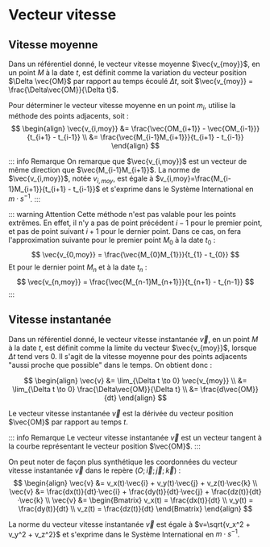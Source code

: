 # Vecteur vitesse

## Vitesse moyenne

Dans un référentiel donné, le vecteur vitesse moyenne $\vec{v_{moy}}$, en un point $M$ à la date $t$, est définit comme la variation du vecteur position $\Delta \vec{OM}$ par rapport au temps écoulé $\Delta t$, soit $\vec{v_{moy}} = \frac{\Delta\vec{OM}}{\Delta t}$.

Pour déterminer le vecteur vitesse moyenne en un point $m_i$, utilise la méthode des points adjacents, soit :
$$
\begin{align}
\vec{v_{i,moy}} &= \frac{\vec{OM_{i+1}} - \vec{OM_{i-1}}}{t_{i+1} - t_{i-1}} \\
&= \frac{\vec{M_{i-1}M_{i+1}}}{t_{i+1} - t_{i-1}}
\end{align}
$$

::: info Remarque
On remarque que $\vec{v_{i,moy}}$ est un vecteur de même direction que $\vec{M_{i-1}M_{i+1}}$. La norme de $\vec{v_{i,moy}}$, notée $v_{i,moy}$, est égale à $v_{i,moy}=\frac{M_{i-1}M_{i+1}}{t_{i+1} - t_{i-1}}$ et s'exprime dans le Système International en $m·s^{-1}$.
:::

::: warning Attention
Cette méthode n'est pas valable pour les points extrêmes. En effet, il n'y a pas de point précédent $i-1$ pour le premier point, et pas de point suivant $i+1$ pour le dernier point.
Dans ce cas, on fera l'approximation suivante pour le premier point $M_0$ à la date $t_0$ :
$$
\vec{v_{0,moy}} = \frac{\vec{M_{0}M_{1}}}{t_{1} - t_{0}}
$$
Et pour le dernier point $M_n$ et à la date $t_n$ :
$$
\vec{v_{n,moy}} = \frac{\vec{M_{n-1}M_{n+1}}}{t_{n+1} - t_{n-1}}
$$
:::

## Vitesse instantanée

Dans un référentiel donné, le vecteur vitesse instantanée $\vec{v}$, en un point $M$ à la date $t$, est définit comme la limite du vecteur $\vec{v_{moy}}$, lorsque $\Delta t$ tend vers 0. Il s'agit de la vitesse moyenne pour des points adjacents "aussi proche que possible" dans le temps. On obtient donc :

$$
\begin{align}
\vec{v} &= \lim_{\Delta t \to 0} \vec{v_{moy}} \\
&= \lim_{\Delta t \to 0} \frac{\Delta\vec{OM}}{\Delta t} \\
&= \frac{d\vec{OM}}{dt}
\end{align}
$$

Le vecteur vitesse instantanée $\vec{v}$ est la dérivée du vecteur position $\vec{OM}$ par rapport au temps $t$.

::: info Remarque
Le vecteur vitesse instantanée $\vec{v}$ est un vecteur tangent à la courbe représentant le vecteur position $\vec{OM}$.
:::

On peut noter de façon plus synthétique les coordonnées du vecteur vitesse instantanée $\vec{v}$ dans le repère $(O; \vec{i}; \vec{j}; \vec{k})$ :
$$
\begin{align}
\vec{v} &= v_x(t)·\vec{i} + v_y(t)·\vec{j} + v_z(t)·\vec{k} \\
\vec{v} &= \frac{dx(t)}{dt}·\vec{i} + \frac{dy(t)}{dt}·\vec{j} + \frac{dz(t)}{dt}·\vec{k} \\
\vec{v} &=
\begin{Bmatrix}
v_x(t) = \frac{dx(t)}{dt} \\
v_y(t) = \frac{dy(t)}{dt} \\
v_z(t) = \frac{dz(t)}{dt}
\end{Bmatrix}
\end{align}
$$

La norme du vecteur vitesse instantanée $\vec{v}$ est égale à $v=\sqrt{v_x^2 + v_y^2 + v_z^2}$ et s'exprime dans le Système International en $m·s^{-1}$.

